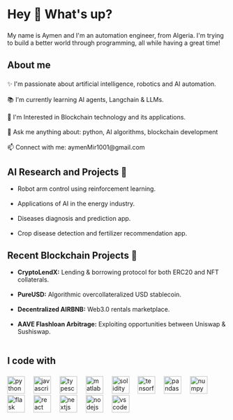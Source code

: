 <h1 align="left">Hey 👋 What's up?</h1> 

###

<p align="left">
My name is Aymen and I'm an automation engineer, from Algeria. I'm trying to build a better world through programming, all while having a great time!
</p>

###

<h2 align="left">About me</h2>

###

<p align="left">✨ I'm passionate about artificial intelligence, robotics and AI automation.<br><br>📚 I'm currently learning AI agents, Langchain & LLMs.<br><br>🎯 I'm Interested in Blockchain technology and its applications.<br><br> 💬 Ask me anything about: python, AI algorithms, blockchain development <br><br>📫 Connect with me: aymenMir1001@gmail.com<br></p>

<h2>AI Research and Projects 🤖</h2>
<ul>   
  <li>Robot arm control using reinforcement learning.</li><br>    
  <li>Applications of AI in the energy industry.</li><br>    
  <li>Diseases diagnosis and prediction app.</li><br>    
  <li>Crop disease detection and fertilizer recommendation app.</li>
</ul>
  
<h2>Recent Blockchain Projects 🚀</h2>
<ul>   
  <li><strong>CryptoLendX:</strong> Lending & borrowing protocol for both ERC20 and NFT collaterals.</li><br>    
  <li><strong>PureUSD:</strong> Algorithmic overcollateralized USD stablecoin.</li><br>    
  <li><strong>Decentralized AIRBNB:</strong> Web3.0 rentals marketplace.</li><br>    
  <li><strong>AAVE Flashloan Arbitrage:</strong> Exploiting opportunities between Uniswap & Sushiswap.</li><br>
</ul>

###

<h2 align="left">I code with</h2>

###

<div align="left">
  <img src="https://cdn.jsdelivr.net/gh/devicons/devicon/icons/python/python-original.svg" height="40" alt="python logo"  />
  <img width="12" />
  <img src="https://cdn.jsdelivr.net/gh/devicons/devicon/icons/javascript/javascript-original.svg" height="40" alt="javascript logo"  />
  <img width="12" />
  <img src="https://cdn.jsdelivr.net/gh/devicons/devicon/icons/typescript/typescript-original.svg" height="40" alt="typescript logo"  />
  <img width="12" />
  <img src="https://cdn.jsdelivr.net/gh/devicons/devicon/icons/matlab/matlab-original.svg" height="40" alt="matlab logo"  />
  <img width="12" />
  <img src="https://cdn.jsdelivr.net/gh/devicons/devicon/icons/solidity/solidity-original.svg" height="40" alt="solidity logo"  />
  <img width="12" />
  <img src="https://cdn.jsdelivr.net/gh/devicons/devicon/icons/tensorflow/tensorflow-original.svg" height="40" alt="tensorflow logo"  />
  <img width="12" />
  <img src="https://cdn.jsdelivr.net/gh/devicons/devicon/icons/pandas/pandas-original.svg" height="40" alt="pandas logo"  />
  <img width="12" />
  <img src="https://cdn.jsdelivr.net/gh/devicons/devicon/icons/numpy/numpy-original.svg" height="40" alt="numpy logo"  />
  <img width="12" />
  <img src="https://cdn.jsdelivr.net/gh/devicons/devicon/icons/flask/flask-original.svg" height="40" alt="flask logo"  />
  <img width="12" />
  <img src="https://cdn.jsdelivr.net/gh/devicons/devicon/icons/react/react-original.svg" height="40" alt="react logo"  />
  <img width="12" />
  <img src="https://cdn.jsdelivr.net/gh/devicons/devicon/icons/nextjs/nextjs-original.svg" height="40" alt="nextjs logo"  />
  <img width="12" />
  <img src="https://cdn.jsdelivr.net/gh/devicons/devicon/icons/nodejs/nodejs-original.svg" height="40" alt="nodejs logo"  />
  <img width="12" />
  <img src="https://cdn.jsdelivr.net/gh/devicons/devicon/icons/vscode/vscode-original.svg" height="40" alt="vscode logo"  />
</div>
